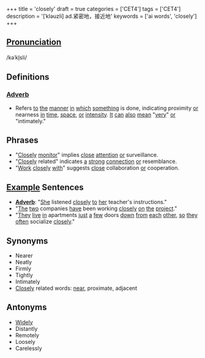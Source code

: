 +++
title = 'closely'
draft = true
categories = ['CET4']
tags = ['CET4']
description = '[ˈkləuzli] ad.紧密地，接近地'
keywords = ['ai words', 'closely']
+++

## [Pronunciation](/en/post/pronunciation/)
/kəˈkl̩sli/

## Definitions
### [Adverb](/en/post/adverb/)
- Refers [to](/en/post/to/) [the](/en/post/the/) [manner](/en/post/manner/) [in](/en/post/in/) [which](/en/post/which/) [something](/en/post/something/) is done, indicating proximity [or](/en/post/or/) nearness [in](/en/post/in/) [time](/en/post/time/), [space](/en/post/space/), [or](/en/post/or/) [intensity](/en/post/intensity/). [It](/en/post/it/) [can](/en/post/can/) [also](/en/post/also/) [mean](/en/post/mean/) "[very](/en/post/very/)" [or](/en/post/or/) "intimately."

## Phrases
- "[Closely](/en/post/closely/) [monitor](/en/post/monitor/)" implies [close](/en/post/close/) [attention](/en/post/attention/) [or](/en/post/or/) surveillance.
- "[Closely](/en/post/closely/) related" indicates [a](/en/post/a/) [strong](/en/post/strong/) [connection](/en/post/connection/) [or](/en/post/or/) resemblance.
- "[Work](/en/post/work/) [closely](/en/post/closely/) [with](/en/post/with/)" suggests [close](/en/post/close/) collaboration [or](/en/post/or/) cooperation.

## [Example](/en/post/example/) Sentences
- **[Adverb](/en/post/adverb/)**: "[She](/en/post/she/) listened [closely](/en/post/closely/) [to](/en/post/to/) [her](/en/post/her/) teacher's instructions."
- "[The](/en/post/the/) [two](/en/post/two/) companies [have](/en/post/have/) been working [closely](/en/post/closely/) [on](/en/post/on/) [the](/en/post/the/) [project](/en/post/project/)."
- "[They](/en/post/they/) [live](/en/post/live/) [in](/en/post/in/) apartments [just](/en/post/just/) [a](/en/post/a/) [few](/en/post/few/) doors [down](/en/post/down/) [from](/en/post/from/) [each](/en/post/each/) [other](/en/post/other/), [so](/en/post/so/) [they](/en/post/they/) [often](/en/post/often/) socialize [closely](/en/post/closely/)."

## Synonyms
- Nearer
- Neatly
- Firmly
- Tightly
- Intimately
- [Closely](/en/post/closely/) related words: [near](/en/post/near/), proximate, adjacent

## Antonyms
- [Widely](/en/post/widely/)
- Distantly
- Remotely
- Loosely
- Carelessly
